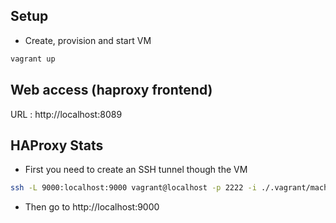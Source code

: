 ## Setup
- Create, provision and start VM
```bash
vagrant up
```

## Web access (haproxy frontend)
URL : http://localhost:8089

## HAProxy Stats
- First you need to create an SSH tunnel though the VM
```bash
ssh -L 9000:localhost:9000 vagrant@localhost -p 2222 -i ./.vagrant/machines/default/virtualbox/private_key
```
- Then go to http://localhost:9000